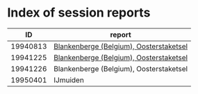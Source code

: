 # Index of session reports

ID | report |
---|-------|
19940813 | [Blankenberge (Belgium), Oosterstaketsel](reports/19940813.md) |
19941225 | [Blankenberge (Belgium), Oosterstaketsel](reports/19941225.md) |
19941226 | Blankenberge (Belgium), Oosterstaketsel |
19950401 | IJmuiden |
